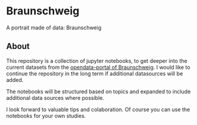 # Braunschweig
A portrait made of data: Braunschweig

## About
This repository is a collection of jupyter notebooks, to get deeper into the current datasets from the [opendata-portal of Braunschweig](https://opendata.braunschweig.de/). I would like to continue the repository in the long term if additional datasources will be added.

The notebooks will be structured based on topics and expanded to include additional data sources where possible.

I look forward to valuable tips and colaboration. Of course you can use the notebooks for your own studies.